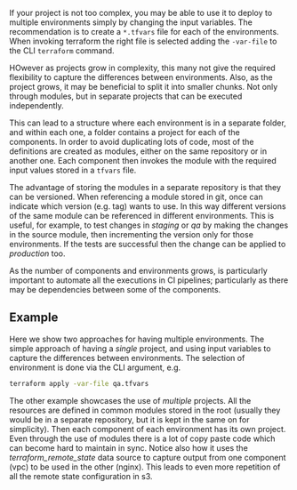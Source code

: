 

If your project is not too complex, you may be able to use it to deploy to multiple environments simply by changing the input variables. The recommendation is to create a `*.tfvars` file for each of the environments. When invoking terraform the right file is selected adding the `-var-file` to the CLI `terraform` command.

HOwever as projects grow in complexity, this many not give the required flexibility to capture the differences between environments. Also, as the project grows, it may be beneficial to split it into smaller chunks. Not only through modules, but in separate projects that can be executed independently.

This can lead to a structure where each environment is in a separate folder, and within each one, a folder contains a project for each of the components. 
In order to avoid duplicating lots of code, most of the definitions are created as modules, either on the same repository or in another one. Each component then invokes the module with the required input values stored in a `tfvars` file.

The advantage of storing the modules in a separate repository is that they can be versioned. When referencing a module stored in git, once can indicate which version (e.g. tag) wants to use. In this way different versions of the same module can be referenced in different environments. This is useful, for example, to test changes in *staging* or *qa* by making the changes in the source module, then incrementing the version only for those environments. If the tests are successful then the change can be applied to *production* too.

As the number of components and environments grows, is particularly important to automate all the executions in CI pipelines; particularly as there may be dependencies between some of the components.

## Example

Here we show two approaches for having multiple environments. The simple approach of having a *single* project, and using input variables to capture the differences between environments. The selection of environment is done via the CLI argument, e.g.
```bash
terraform apply -var-file qa.tfvars
```

The other example showcases the use of *multiple* projects. All the resources are defined in common modules stored in the root (usually they would be in a separate repository, but it is kept in the same on for simplicity). Then each component of each environment has its own project. Even through the use of modules there is a lot of copy paste code which can become hard to maintain in sync. 
Notice also how it uses the *terraform_remote_state* data source to capture output from one component (vpc) to be used in the other (nginx). This leads to even more repetition of all the remote state configuration in s3.
